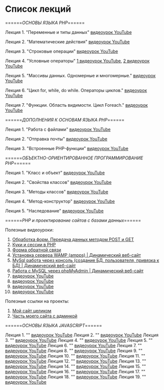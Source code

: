 # Список лекций

======*ОСНОВЫ ЯЗЫКА PHP*======

Лекция 1. "Переменные и типы данных" [видеоурок YouTube](https://youtu.be/hhqUlQICUHQ?si=TQNvw1aLIrVgEKU0)

Лекция 2. "Математические действия" [видеоурок YouTube](https://youtu.be/7fuSYIOjbus?si=jvJ_YqULDfcWQ0cp)

Лекция 3. "Строковые операции" [видеоурок YouTube](https://youtu.be/_MEGSfpI5Cc?si=ONK6bDE-7nJ0LFrz)

Лекция 4. "Условные операторы" [1 видеоурок YouTube](https://youtu.be/-m3d9H__xxM?si=QnysxLJJ94ATBCVw), [2 видеоурок YouTube](https://youtu.be/zQp7UIyxsV0?si=XFdxJdtyss-XQu_q)

Лекция 5. "Массивы данных. Одномерные и многомерные." [видеоурок YouTube](https://youtu.be/TRvTkeaEYCo?si=SobjNQmaySOaGmwO)

Лекция 6. "Цикл for, while, do while. Операторы циклов." [видеоурок YouTube](https://youtu.be/ebZIWgeX9Dw?si=KkV1TzspX2CBx3xt)

Лекция 7. "Функции. Область видимости. Цикл Foreach." [видеоурок YouTube](https://youtu.be/-lnntiwiKS4?si=AIwJhj4ruT5-SurC)

======*ДОПОЛНЕНИЯ К ОСНОВАМ ЯЗЫКА PHP*======

Лекция 1. "Работа с файлами" [видеоурок YouTube](https://youtu.be/FROn5-ZhNx4?si=L8noU1e1m7BAmg7d)

Лекция 2. "Отправка почты" [видеоурок YouTube](https://youtu.be/wjAuEkvL-cY?si=tuVJDPd4DzLNSobF)

Лекция 3. "Встроенные PHP-функции" [видеоурок YouTube](https://youtu.be/7g7B_HjHvGo?si=qpAx_diAsjgj0wr0)

======*ОБЪЕКТНО-ОРИЕНТИРОВАННОЕ ПРОГРАММИРОВАНИЕ PHP*======

Лекция 1. "Класс и объект" [видеоурок YouTube](https://youtu.be/amV2um2HJCI?si=c-Dqa1-oXJmXT1wn)

Лекция 2. "Свойства классов" [видеоурок YouTube](https://youtu.be/Xj9TBa5T1bs?si=C90u567DFt2NNf2s)

Лекция 3. "Методы классов" [видеоурок YouTube](https://youtu.be/JqOJcsVG3iE?si=MctN_BZXiKPDT3IB)

Лекция 4. "Метод-конструктор" [видеоурок YouTube](https://youtu.be/T2oLiquf5AQ?si=J7DlW0Akc0lHA4-N)

Лекция 5. "Наследование" [видеоурок YouTube](https://youtu.be/lZW3Y00f4WU?si=Sr26-3wqdDUYdaBQ)

======*PHP и проектирование сайтов с базами данных*======

Полезные видеоуроки:

1. [Обработка форм. Передача данных методом POST и GET](https://youtu.be/vWtFwiRBqcg?si=UetfuiF5M8DR1G5H)
2. [Куки и сессии в PHP](https://youtu.be/SNVjojt5uDk?si=tSt2w76DFcLac9SZ)
3. [Форма обратной связи](https://youtu.be/E4A970u8ubk?si=oiFbXgsLmbwlYlWG)
4. [Установка сервера WAMP (ampps) | Динамический веб-сайт](https://youtu.be/yEJJlbjT1uk?si=s49JFejj-xnctdFF)
5. [MySql работа через консоль (создание БД, пользователя, привязка к БД) | Динамический веб-сайт](https://youtu.be/JsPmU0K3260?si=XWShXiAleAjbZzMt)
6. [Работа с MySQL через phpMyAdmin | Динамический веб-сайт](https://youtu.be/MANEIFekPoc?si=RxZ_u34bosLfybBn)
7. [видеоурок YouTube]()
8. [видеоурок YouTube]()
9. [видеоурок YouTube]()
10. [видеоурок YouTube]()

Полезные ссылки на проекты:

1. [Мой сайт целиком](https://github.com/nayjk/groub)
2. [Часть моего сайта с админкой](https://github.com/nayjk/u/tree/main/site)

======*ОСНОВЫ ЯЗЫКА JAVASCRIPT*======




Лекция 1. "" [видеоурок YouTube]()
Лекция 2. "" [видеоурок YouTube]()
Лекция 3. "" [видеоурок YouTube]()
Лекция 4. "" [видеоурок YouTube]()
Лекция 5. "" [видеоурок YouTube]()
Лекция 6. "" [видеоурок YouTube]()
Лекция 7. "" [видеоурок YouTube]()
Лекция 8. "" [видеоурок YouTube]()
Лекция 9. "" [видеоурок YouTube]()
Лекция 10. "" [видеоурок YouTube]()
Лекция 11. "" [видеоурок YouTube]()
Лекция 12. "" [видеоурок YouTube]()
Лекция 13. "" [видеоурок YouTube]()
Лекция 14. "" [видеоурок YouTube]()
Лекция 15. "" [видеоурок YouTube]()
Лекция 16. "" [видеоурок YouTube]()
Лекция 17. "" [видеоурок YouTube]()
Лекция 18. "" [видеоурок YouTube]()
Лекция 19. "" [видеоурок YouTube]()
